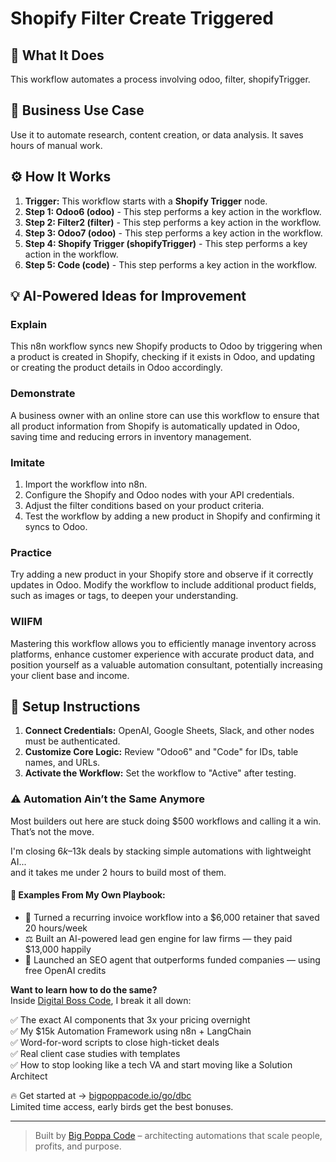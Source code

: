 # Shopify Filter Create Triggered

## 🚀 What It Does
This workflow automates a process involving odoo, filter, shopifyTrigger.

## 💼 Business Use Case
Use it to automate research, content creation, or data analysis. It saves hours of manual work.

## ⚙️ How It Works
1.  **Trigger:** This workflow starts with a **Shopify Trigger** node.
2. **Step 1: Odoo6 (odoo)** - This step performs a key action in the workflow.
3. **Step 2: Filter2 (filter)** - This step performs a key action in the workflow.
4. **Step 3: Odoo7 (odoo)** - This step performs a key action in the workflow.
5. **Step 4: Shopify Trigger (shopifyTrigger)** - This step performs a key action in the workflow.
6. **Step 5: Code (code)** - This step performs a key action in the workflow.

## 💡 AI-Powered Ideas for Improvement
### Explain
This n8n workflow syncs new Shopify products to Odoo by triggering when a product is created in Shopify, checking if it exists in Odoo, and updating or creating the product details in Odoo accordingly.

### Demonstrate
A business owner with an online store can use this workflow to ensure that all product information from Shopify is automatically updated in Odoo, saving time and reducing errors in inventory management.

### Imitate
1. Import the workflow into n8n.
2. Configure the Shopify and Odoo nodes with your API credentials.
3. Adjust the filter conditions based on your product criteria.
4. Test the workflow by adding a new product in Shopify and confirming it syncs to Odoo.

### Practice
Try adding a new product in your Shopify store and observe if it correctly updates in Odoo. Modify the workflow to include additional product fields, such as images or tags, to deepen your understanding.

### WIIFM
Mastering this workflow allows you to efficiently manage inventory across platforms, enhance customer experience with accurate product data, and position yourself as a valuable automation consultant, potentially increasing your client base and income.

## 🔧 Setup Instructions
1. **Connect Credentials:** OpenAI, Google Sheets, Slack, and other nodes must be authenticated.
2. **Customize Core Logic:** Review "Odoo6" and "Code" for IDs, table names, and URLs.
3. **Activate the Workflow:** Set the workflow to "Active" after testing.

### ⚠️ Automation Ain’t the Same Anymore

Most builders out here are stuck doing $500 workflows and calling it a win.  
That’s not the move.  

I'm closing $6k–$13k deals by stacking simple automations with lightweight AI...  
and it takes me under 2 hours to build most of them.

#### 🧠 Examples From My Own Playbook:
- 🔁 Turned a recurring invoice workflow into a $6,000 retainer that saved 20 hours/week  
- ⚖️ Built an AI-powered lead gen engine for law firms — they paid $13,000 happily  
- 🚀 Launched an SEO agent that outperforms funded companies — using free OpenAI credits  

**Want to learn how to do the same?**  
Inside [Digital Boss Code](https://bigpoppacode.io/go/dbc), I break it all down:

✅ The exact AI components that 3x your pricing overnight  
✅ My $15k Automation Framework using n8n + LangChain  
✅ Word-for-word scripts to close high-ticket deals  
✅ Real client case studies with templates  
✅ How to stop looking like a tech VA and start moving like a Solution Architect  

🔥 Get started at → [bigpoppacode.io/go/dbc](https://bigpoppacode.io/go/dbc)  
Limited time access, early birds get the best bonuses.

---
> Built by [Big Poppa Code](https://bigpoppacode.io) – architecting automations that scale people, profits, and purpose.
